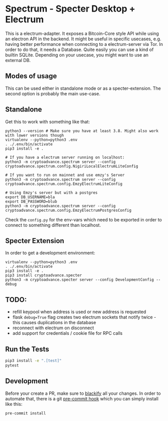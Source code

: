 # Spectrum - Specter Desktop + Electrum

This is a electrum-adapter. It exposes a Bitcoin-Core style API while using an electron API in the backend. It might be useful in specific usecases, e.g. having better performance when connecting to a electrum-server via Tor. In order to do that, it needs a Database. Quite easily you can use a kind of builtin SQLite. Depending on your usecase, you might want to use an external DB.

## Modes of usage

This can be used either in standalone mode or as a specter-extension. The second option is probably the main use-case.

## Standalone

Get this to work with something like that:
```
python3 --version # Make sure you have at least 3.8. Might also work with lower versions though
virtualenv --python=python3 .env
. ./.env/bin/activate
pip3 install -e .

# If you have a electrum server running on localhost:
python3 -m cryptoadvance.spectrum server --config cryptoadvance.spectrum.config.NigiriLocalElectrumLiteConfig

# If you want to run on mainnet and use emzy's Server
python3 -m cryptoadvance.spectrum server --config cryptoadvance.spectrum.config.EmzyElectrumLiteConfig

# Using Emzy's server but with a postgres
export DB_USERNAME=bla
export DB_PASSWORD=blub
python3 -m cryptoadvance.spectrum server --config cryptoadvance.spectrum.config.EmzyElectrumPostgresConfig
```

Check the `config.py` for the env-vars which need to be exported in order to connect to something different than localhost.

## Specter Extension

In order to get a development environment:
```
virtualenv --python=python3 .env
. ./.env/bin/activate
pip3 install -e .
pip3 install cryptoadvance.specter
python3 -m cryptoadvance.specter server --config DevelopmentConfig --debug
```


## TODO:

- refill keypool when address is used or new address is requested
- flask `debug=True` flag creates two electrum sockets that notify twice - this causes duplications in the database
- reconnect with electrum on disconnect
- add support for credentials / cookie file for RPC calls


## Run the Tests

```sh
pip3 install -e ".[test]"
pytest
```

## Development

Before your create a PR, make sure to [blackify](https://github.com/psf/black) all your changes. In order to automate that,
there is a git [pre-commit hook](https://ljvmiranda921.github.io/notebook/2018/06/21/precommits-using-black-and-flake8/) which you can simply install like this:
```
pre-commit install
```
